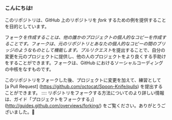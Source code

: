 ### こんにちは!

このリポジトリは、GitHub 上のリポジトリを *fork* するための例を提供することを目的としています。

フォーク*を作成することは、他の誰かのプロジェクトの個人的なコピーを作成することです。フォークは、元のリポジトリとあなたの個人的なコピーの間のブリッジのようなものとして機能します。プルリクエスト*を提出することで、自分の変更を元のプロジェクトに提供し、他の人のプロジェクトをより良くする手助けをすることができます。フォークは、GitHub におけるソーシャルコーディングの中核をなすものです。

このリポジトリをフォークした後、プロジェクトに変更を加えて、練習として [a Pull Request] (https://github.com/octocat/Spoon-Knife/pulls) を提出することができます。
::::
リポジトリをフォークする方法についてのより詳しい情報は、ガイド「プロジェクトをフォークする」](http://guides.github.com/overviews/forking/) をご覧ください。ありがとうございました。:sparkling_heart:
